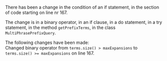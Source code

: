 There has been a change in the condition of an if statement, in the section of code starting on line nr 167.
  
The change is in a binary operator, in an if clause, in a do statement, in a try statement, in the method ```getPrefixTerms```, in the class ```MultiPhrasePrefixQuery```.
  
The following changes have been made:  
Changed binary operator from ```terms.size() > maxExpansions``` to ```terms.size() >= maxExpansions``` on line 167.  
